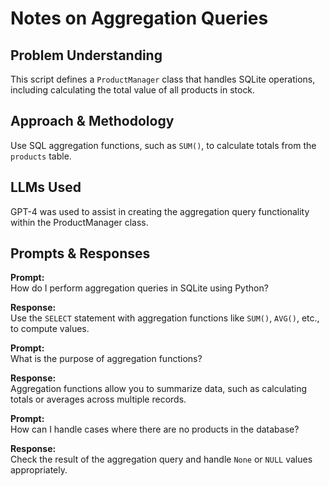 # Notes on Aggregation Queries

## Problem Understanding
This script defines a `ProductManager` class that handles SQLite operations, including calculating the total value of all products in stock.

## Approach & Methodology
Use SQL aggregation functions, such as `SUM()`, to calculate totals from the `products` table.

## LLMs Used
GPT-4 was used to assist in creating the aggregation query functionality within the ProductManager class.

## Prompts & Responses
**Prompt:**  
How do I perform aggregation queries in SQLite using Python?

**Response:**  
Use the `SELECT` statement with aggregation functions like `SUM()`, `AVG()`, etc., to compute values.

**Prompt:**  
What is the purpose of aggregation functions?

**Response:**  
Aggregation functions allow you to summarize data, such as calculating totals or averages across multiple records.

**Prompt:**  
How can I handle cases where there are no products in the database?

**Response:**  
Check the result of the aggregation query and handle `None` or `NULL` values appropriately.
